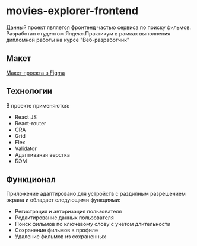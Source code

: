 # movies-explorer-frontend

Данный проект является фронтенд частью сервиса по поиску фильмов. Разработан студентом Яндекс.Практикум в рамках выполнения дипломной работы на курсе "Веб-разработчик"

## Макет

[Макет проекта в Figma](https://disk.yandex.ru/d/z562cE2nlMbGVw)

## Технологии
В проекте применяются:

* React JS
* React-router
* CRA
* Grid
* Flex
* Validator
* Адаптиваная верстка
* БЭМ

## Функционал
Приложение адаптировано для устройств с раздилным разрешением экрана и обладает следующими функциями:

* Регистрация и авторизация пользователя
* Редактирование данных пользователя
* Поиск фильмов по ключевому слову с учетом длительности
* Сохранение фильмов в профиле
* Удаление фильмов из сохраненных